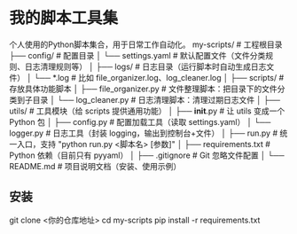 # 我的脚本工具集

个人使用的Python脚本集合，用于日常工作自动化。
my-scripts/                     # 工程根目录
├── config/                     # 配置目录
│   └── settings.yaml            # 默认配置文件（文件分类规则、日志清理规则等）
│
├── logs/                       # 日志目录（运行脚本时自动生成日志文件）
│   └── *.log                    # 比如 file_organizer.log、log_cleaner.log
│
├── scripts/                    # 存放具体功能脚本
│   ├── file_organizer.py        # 文件整理脚本：把目录下的文件分类到子目录
│   └── log_cleaner.py           # 日志清理脚本：清理过期日志文件
│
├── utils/                      # 工具模块（给 scripts 提供通用功能）
│   ├── __init__.py              # 让 utils 变成一个 Python 包
│   ├── config.py                # 配置加载工具（读取 settings.yaml）
│   └── logger.py                # 日志工具（封装 logging，输出到控制台+文件）
│
├── run.py                       # 统一入口，支持 "python run.py <脚本名> [参数]"
│
├── requirements.txt             # Python 依赖（目前只有 pyyaml）
│
├── .gitignore                   # Git 忽略文件配置
│
└── README.md                    # 项目说明文档（安装、使用示例）

## 安装

git clone <你的仓库地址>
cd my-scripts
pip install -r requirements.txt
